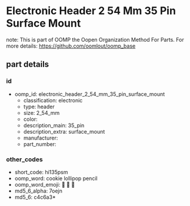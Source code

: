 # Electronic Header 2 54 Mm 35 Pin Surface Mount  

note: This is part of OOMP the Oopen Organization Method For Parts. For more details: https://github.com/oomlout/oomp_base

##  part details





### id
* oomp_id: electronic_header_2_54_mm_35_pin_surface_mount
  * classification: electronic
  * type: header
  * size: 2_54_mm
  * color: 
  * description_main: 35_pin
  * description_extra: surface_mount
  * manufacturer: 
  * part_number: 

### other_codes
* short_code: hi135psm
* oomp_word: cookie lollipop pencil
* oomp_word_emoji: :cookie: :lollipop: :pencil:
* md5_6_alpha: 7oejn
* md5_6: c4c6a3* 